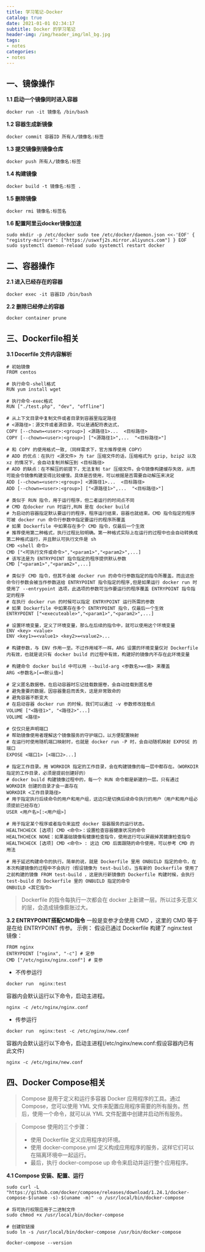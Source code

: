 ```yaml
---
title: 学习笔记-Docker
catalog: true
date: 2021-01-01 02:34:17
subtitle: Docker 的学习笔记
header-img: /img/header_img/lml_bg.jpg
tags:
- notes
categories:
- notes
---
```

## 一、镜像操作

**1.1 启动一个镜像同时进入容器**
```
docker run -it 镜像名 /bin/bash
```

**1.2 容器生成新镜像**
```
docker commit 容器ID 所有人/镜像名:标签
```

**1.3 提交镜像到镜像仓库**
```
docker push 所有人/镜像名:标签
```

**1.4 构建镜像**
```
docker build -t 镜像名:标签 .
```

**1.5 删除镜像**
```
docker rmi 镜像名:标签名
```

**1.6 配置阿里云docker镜像加速**
```
sudo mkdir -p /etc/docker sudo tee /etc/docker/daemon.json <<-'EOF' { "registry-mirrors": ["https://uswxfj2s.mirror.aliyuncs.com"] } EOF sudo systemctl daemon-reload sudo systemctl restart docker
```

## 二、容器操作

**2.1 进入已经存在的容器**
```
docker exec -it 容器ID /bin/bash
```

**2.2 删除已经停止的容器**
```
docker container prune
```

## 三、Dockerfile相关

**3.1 Docerfile 文件内容解析**
```
# 初始镜像
FROM centos

# 执行命令-shell格式
RUN yum install wget

# 执行命令-exec格式
RUN ["./test.php", "dev", "offline"]

# 从上下文目录中复制文件或者目录到容器里指定路径
# <源路径>：源文件或者源目录，可以是通配符表达式，
COPY [--chown=<user>:<group>] <源路径1>...  <目标路径>
COPY [--chown=<user>:<group>] ["<源路径1>",...  "<目标路径>"]

# 和 COPY 的使用格式一致,（同样需求下，官方推荐使用 COPY）
# ADD 的优点：在执行 <源文件> 为 tar 压缩文件的话，压缩格式为 gzip, bzip2 以及 xz 的情况下，会自动复制并解压到 <目标路径>
# ADD 的缺点：在不解压的前提下，无法复制 tar 压缩文件。会令镜像构建缓存失效，从而可能会令镜像构建变得比较缓慢。具体是否使用，可以根据是否需要自动解压来决定
ADD [--chown=<user>:<group>] <源路径1>...  <目标路径>
ADD [--chown=<user>:<group>] ["<源路径1>",...  "<目标路径>"]

# 类似于 RUN 指令，用于运行程序，但二者运行的时间点不同
# CMD 在docker run 时运行,RUN 是在 docker build
# 为启动的容器指定默认要运行的程序，程序运行结束，容器也就结束。CMD 指令指定的程序可被 docker run 命令行参数中指定要运行的程序所覆盖
# 如果 Dockerfile 中如果存在多个 CMD 指令，仅最后一个生效
# 推荐使用第二种格式，执行过程比较明确。第一种格式实际上在运行的过程中也会自动转换成第二种格式运行，并且默认可执行文件是 sh
CMD <shell 命令> 
CMD ["<可执行文件或命令>","<param1>","<param2>",...]
# 该写法是为 ENTRYPOINT 指令指定的程序提供默认参数
CMD ["<param1>","<param2>",...]  

# 类似于 CMD 指令，但其不会被 docker run 的命令行参数指定的指令所覆盖，而且这些命令行参数会被当作参数送给 ENTRYPOINT 指令指定的程序,但是如果运行 docker run 时使用了 --entrypoint 选项，此选项的参数可当作要运行的程序覆盖 ENTRYPOINT 指令指定的程序
# 在执行 docker run 的时候可以指定 ENTRYPOINT 运行所需的参数
# 如果 Dockerfile 中如果存在多个 ENTRYPOINT 指令，仅最后一个生效
ENTRYPOINT ["<executeable>","<param1>","<param2>",...]

# 设置环境变量，定义了环境变量，那么在后续的指令中，就可以使用这个环境变量
ENV <key> <value>
ENV <key1>=<value1> <key2>=<value2>...

# 构建参数，与 ENV 作用一至。不过作用域不一样。ARG 设置的环境变量仅对 Dockerfile 内有效，也就是说只有 docker build 的过程中有效，构建好的镜像内不存在此环境变量

# 构建命令 docker build 中可以用 --build-arg <参数名>=<值> 来覆盖
ARG <参数名>[=<默认值>]

# 定义匿名数据卷。在启动容器时忘记挂载数据卷，会自动挂载到匿名卷
# 避免重要的数据，因容器重启而丢失，这是非常致命的
# 避免容器不断变大
# 在启动容器 docker run 的时候，我们可以通过 -v 参数修改挂载点
VOLUME ["<路径1>", "<路径2>"...]
VOLUME <路径>

# 仅仅只是声明端口
# 帮助镜像使用者理解这个镜像服务的守护端口，以方便配置映射
# 在运行时使用随机端口映射时，也就是 docker run -P 时，会自动随机映射 EXPOSE 的端口
EXPOSE <端口1> [<端口2>...]

# 指定工作目录。用 WORKDIR 指定的工作目录，会在构建镜像的每一层中都存在。（WORKDIR 指定的工作目录，必须是提前创建好的）
# docker build 构建镜像过程中的，每一个 RUN 命令都是新建的一层。只有通过 WORKDIR 创建的目录才会一直存在
WORKDIR <工作目录路径>
# 用于指定执行后续命令的用户和用户组，这边只是切换后续命令执行的用户（用户和用户组必须提前已经存在）
USER <用户名>[:<用户组>]

# 用于指定某个程序或者指令来监控 docker 容器服务的运行状态。
HEALTHCHECK [选项] CMD <命令>：设置检查容器健康状况的命令
HEALTHCHECK NONE：如果基础镜像有健康检查指令，使用这行可以屏蔽掉其健康检查指令
HEALTHCHECK [选项] CMD <命令> : 这边 CMD 后面跟随的命令使用，可以参考 CMD 的用法

# 用于延迟构建命令的执行。简单的说，就是 Dockerfile 里用 ONBUILD 指定的命令，在本次构建镜像的过程中不会执行（假设镜像为 test-build）。当有新的 Dockerfile 使用了之前构建的镜像 FROM test-build ，这是执行新镜像的 Dockerfile 构建时候，会执行 test-build 的 Dockerfile 里的 ONBUILD 指定的命令
ONBUILD <其它指令>
```

> Dockerfile 的指令每执行一次都会在 docker 上新建一层。所以过多无意义的层，会造成镜像膨胀过大。

**3.2 ENTRYPOINT搭配CMD指令**
一般是变参才会使用 CMD ，这里的 CMD 等于是在给 ENTRYPOINT 传参。
示例：
假设已通过 Dockerfile 构建了 nginx:test 镜像：
```
FROM nginx
ENTRYPOINT ["nginx", "-c"] # 定参
CMD ["/etc/nginx/nginx.conf"] # 变参
```
- 不传参运行
```
docker run  nginx:test
```
容器内会默认运行以下命令，启动主进程。
```
nginx -c /etc/nginx/nginx.conf
```
- 传参运行
```
docker run  nginx:test -c /etc/nginx/new.conf
```
容器内会默认运行以下命令，启动主进程(/etc/nginx/new.conf:假设容器内已有此文件)
```
nginx -c /etc/nginx/new.conf
```

## 四、Docker Compose相关

> Compose 是用于定义和运行多容器 Docker 应用程序的工具。通过 Compose，您可以使用 YML 文件来配置应用程序需要的所有服务。然后，使用一个命令，就可以从 YML 文件配置中创建并启动所有服务。

> Compose 使用的三个步骤：
>
> - 使用 Dockerfile 定义应用程序的环境。
> - 使用 docker-compose.yml 定义构成应用程序的服务，这样它们可以在隔离环境中一起运行。
> - 最后，执行 docker-compose up 命令来启动并运行整个应用程序。

**4.1 Compose 安装、配置、运行**
```
sudo curl -L "https://github.com/docker/compose/releases/download/1.24.1/docker-compose-$(uname -s)-$(uname -m)" -o /usr/local/bin/docker-compose

# 将可执行权限应用于二进制文件
sudo chmod +x /usr/local/bin/docker-compose

# 创建软链接
sudo ln -s /usr/local/bin/docker-compose /usr/bin/docker-compose

docker-compose --version
```